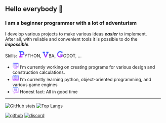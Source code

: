 ## Hello everybody :speech_balloon:
### I am a beginner programmer with a lot of adventurism

I develop various projects to make various ideas _**easier**_ to implement. 
<br>After all, with reliable and convenient tools it is possible to do the _**impossible**_.

Skills: <img src=img/letter_p.svg height='20' width='20' alt='P'>YTHON, <img src=img/letter_v.svg height='20' width='20' alt='V'>BA, <img src=img/letter_g.svg height='20' width='20' alt='G'>ODOT, ...

* <img src='img/ic1.svg' alt='1.' height='20' width='20'>  I’m currently working on creating programs for various design and construction calculations. 
* <img src='img/ic2.svg' alt='2.' height='20' width='20'>  I’m currently learning python, object-oriented programming, and various game engines 
* <img src='img/ic3.svg' alt='3.' height='20' width='20'>  Honest fact: All in good time 
---
![GitHub stats](https://github-readme-stats.vercel.app/api?username=SKXNIX&show_icons=true&theme=transparent&hide_border=true&title_color=1E61E8&text_color=A42EFA&icon_color=6745F2) ![Top Langs](https://github-readme-stats.vercel.app/api/top-langs/?username=SKXNIX&layout=compact&theme=transparent)

[<img src='https://img.icons8.com/?size=256&id=52539&format=png' alt='github' height='50'>](https://github.com/SKXNIX)   [<img src='https://img.icons8.com/?size=256&id=61604&format=png' alt='discord' height='50'>](https://discordapp.com/users/368205733805686808/)  


